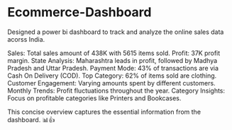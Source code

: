 # Ecommerce-Dashboard
Designed a power bi dashboard to track and analyze the online sales data acorss India.

Sales: Total sales amount of 438K with 5615 items sold.
Profit: 37K profit margin.
State Analysis: Maharashtra leads in profit, followed by Madhya Pradesh and Uttar Pradesh.
Payment Mode: 43% of transactions are via Cash On Delivery (COD).
Top Category: 62% of items sold are clothing.
Customer Engagement: Varying amounts spent by different customers.
Monthly Trends: Profit fluctuations throughout the year.
Category Insights: Focus on profitable categories like Printers and Bookcases.

This concise overview captures the essential information from the dashboard. 📊👍

